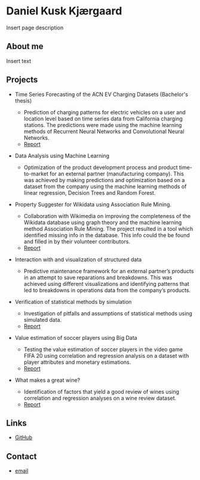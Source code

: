 # Daniel Kusk Kjærgaard
Insert page description

## About me
Insert text

## Projects
* Time Series Forecasting of the ACN EV Charging Datasets (Bachelor's thesis)
  * Prediction of charging patterns for electric vehicles on a user and location level based on time series data from California charging stations. The predictions were made using the machine learning methods of Recurrent Neural Networks and Convolutional Neural Networks. 
  * [Report](/Reports/P6.pdf)

* Data Analysis using Machine Learning
  * Optimization of the product development process and product time-to-market for an external partner (manufacturing company). This was achieved by making predictions and optimization based on a dataset from the company using the machine learning methods of linear regression, Decision Trees and Random Forest.

* Property Suggester for Wikidata using Association Rule Mining. 
  * Collaboration with Wikimedia on improving the completeness of the Wikidata database using graph theory and the machine learning method Association Rule Mining. The project resulted in a tool which identified missing info in the database. This info could the be found and filled in by their volunteer contributors. 
  * [Report](/Reports/P4.pdf)

* Interaction with and visualization of structured data
  *  Predictive maintenance framework for an external partner’s products in an attempt to save reparations and breakdowns. This was achieved using different visualizations and identifying patterns that led to breakdowns in operations data from the company’s products.

* Verification of statistical methods by simulation
  *  Investigation of pitfalls and assumptions of statistical methods using simulated data. 
  *  [Report](/Reports/P2.pdf)

* Value estimation of soccer players using Big Data
  *  Testing the value estimation of soccer players in the video game FIFA 20 using correlation and regression analysis on a dataset with player attributes and monetary estimations. 
  *  [Report](/Reports/P1.pdf)

* What makes a great wine?
  *  Identification of factors that yield a good review of wines using correlation and regression analyses on a wine review dataset.
  *  [Report](/Reports/P0.pdf)


## Links
* [GitHub](https://github.com/DanielKusk)

## Contact
* [email](mailto:)
